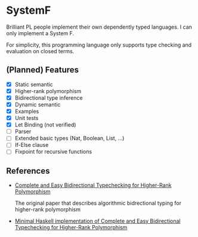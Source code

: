 # SystemF

Brilliant PL people implement their own dependently typed languages.
I can only implement a System F.

For simplicity, this programming language only supports type checking and evaluation on closed terms.

## (Planned) Features

- [x] Static semantic
- [x] Higher-rank polymorphism
- [x] Bidirectional type inference
- [x] Dynamic semantic
- [x] Examples
- [x] Unit tests
- [x] Let Binding (not verified)
- [ ] Parser
- [ ] Extended basic types (Nat, Boolean, List, ...)
- [ ] If-Else clause
- [ ] Fixpoint for recursive functions

## References

- [Complete and Easy Bidirectional Typechecking for Higher-Rank Polymorphism](https://arxiv.org/abs/1306.6032)

  The original paper that describes algorithmic bidrectional typing for higher-rank polymorphism

- [Minimal Haskell implementation of Complete and Easy Bidirectional Typechecking for Higher-Rank Polymorphism](https://gist.github.com/lexi-lambda/287dc8513f6a20424457b9d3eda5026a)
